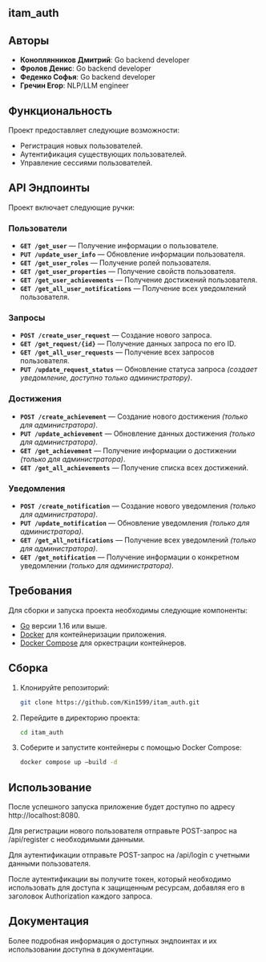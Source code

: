 
## itam_auth

## Авторы

- **Коноплянников Дмитрий**: Go backend developer 
- **Фролов Денис**: Go backend developer
- **Феденко Софья**: Go backend developer
- **Гречин Егор**: NLP/LLM engineer

## Функциональность

Проект предоставляет следующие возможности:

- Регистрация новых пользователей.  
- Аутентификация существующих пользователей.  
- Управление сессиями пользователей.  

## API Эндпоинты

Проект включает следующие ручки:

### Пользователи
- **`GET /get_user`** — Получение информации о пользователе.
- **`PUT /update_user_info`** — Обновление информации пользователя.
- **`GET /get_user_roles`** — Получение ролей пользователя.
- **`GET /get_user_properties`** — Получение свойств пользователя.
- **`GET /get_user_achievements`** — Получение достижений пользователя.
- **`GET /get_all_user_notifications`** — Получение всех уведомлений пользователя.

### Запросы
- **`POST /create_user_request`** — Создание нового запроса.
- **`GET /get_request/{id}`** — Получение данных запроса по его ID.
- **`GET /get_all_user_requests`** — Получение всех запросов пользователя.
- **`PUT /update_request_status`** — Обновление статуса запроса *(создает уведомление, доступно только администратору)*.

### Достижения
- **`POST /create_achievement`** — Создание нового достижения *(только для администратора)*.
- **`PUT /update_achievement`** — Обновление данных достижения *(только для администратора)*.
- **`GET /get_achievement`** — Получение информации о достижении *(только для администратора)*.
- **`GET /get_all_achievements`** — Получение списка всех достижений.

### Уведомления
- **`POST /create_notification`** — Создание нового уведомления *(только для администратора)*.
- **`PUT /update_notification`** — Обновление уведомления *(только для администратора)*.
- **`GET /get_all_notifications`** — Получение всех уведомлений *(только для администратора)*.
- **`GET /get_notification`** — Получение информации о конкретном уведомлении *(только для администратора)*.

## Требования

Для сборки и запуска проекта необходимы следующие компоненты:

- [Go](https://golang.org/) версии 1.16 или выше.  
- [Docker](https://www.docker.com/) для контейнеризации приложения.  
- [Docker Compose](https://docs.docker.com/compose/) для оркестрации контейнеров.

## Сборка

1. Клонируйте репозиторий:

   ```bash
   git clone https://github.com/Kin1599/itam_auth.git

2. Перейдите в директорию проекта:

    ```bash
    cd itam_auth
3. Соберите и запустите контейнеры с помощью Docker Compose:

    ```bash
    docker compose up —build -d

## Использование

После успешного запуска приложение будет доступно по адресу http://localhost:8080.

Для регистрации нового пользователя отправьте POST-запрос на /api/register с необходимыми данными.

Для аутентификации отправьте POST-запрос на /api/login с учетными данными пользователя.

После аутентификации вы получите токен, который необходимо использовать для доступа к защищенным ресурсам, добавляя его в заголовок Authorization каждого запроса.

## Документация

Более подробная информация о доступных эндпоинтах и их использовании доступна в документации.
